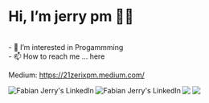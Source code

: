 <h1 align='left'>
  Hi, I’m jerry pm 👨‍💻
</h1>
<br/>
- 👀 I’m interested in Progammming <br/>
- 📫 How to reach me ... here

Medium: https://21zerixpm.medium.com/
<br/>

<a href="https://www.linkedin.com/in/jeri-purnama-maulid-146b5b109/">
  <img align="left" alt="Fabian Jerry's LinkedIn" src="https://img.shields.io/badge/LinkedIn-0077B5?style=for-the-badge&logo=linkedin&logoColor=white" />
</a>
<a href="https://twitter.com/luffyselah">
  <img align="left" alt="Fabian Jerry's LinkedIn" src="https://img.shields.io/badge/Twitter-1DA1F2?style=for-the-badge&logo=twitter&logoColor=white" />
</a>

<img src="https://img.shields.io/badge/Swift-FA7343?style=for-the-badge&logo=swift&logoColor=white" />

<td colspan="2" rowspan="2">
<a href="https://github-readme-stats.vercel.app/api/top-langs/?username=aheze&langs_count=8&layout=compact&hide_border=true&title_color=FF5600">
<img src="https://github-readme-stats.vercel.app/api/top-langs/?username=aheze&langs_count=8&layout=compact&hide_border=true&title_color=FF5600">
</a>
</td>



<!---
jerrypm/jerrypm is a ✨ special ✨ repository because its `README.md` (this file) appears on your GitHub profile.
You can click the Preview link to take a look at your changes.
--->

